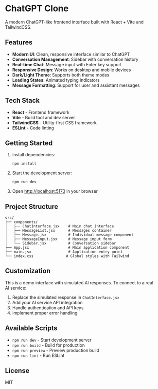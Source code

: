 # ChatGPT Clone

A modern ChatGPT-like frontend interface built with React + Vite and TailwindCSS.

## Features

- **Modern UI**: Clean, responsive interface similar to ChatGPT
- **Conversation Management**: Sidebar with conversation history
- **Real-time Chat**: Message input with Enter key support
- **Responsive Design**: Works on desktop and mobile devices
- **Dark/Light Theme**: Supports both theme modes
- **Loading States**: Animated typing indicators
- **Message Formatting**: Support for user and assistant messages

## Tech Stack

- **React** - Frontend framework
- **Vite** - Build tool and dev server
- **TailwindCSS** - Utility-first CSS framework
- **ESLint** - Code linting

## Getting Started

1. Install dependencies:
   ```bash
   npm install
   ```

2. Start the development server:
   ```bash
   npm run dev
   ```

3. Open [http://localhost:5173](http://localhost:3000) in your browser

## Project Structure

```
src/
├── components/
│   ├── ChatInterface.jsx    # Main chat interface
│   ├── MessageList.jsx      # Messages container
│   ├── Message.jsx          # Individual message component
│   ├── MessageInput.jsx     # Message input form
│   └── Sidebar.jsx          # Conversation sidebar
├── App.jsx                  # Main application component
├── main.jsx                 # Application entry point
└── index.css               # Global styles with Tailwind
```

## Customization

This is a demo interface with simulated AI responses. To connect to a real AI service:

1. Replace the simulated response in `ChatInterface.jsx`
2. Add your AI service API integration
3. Handle authentication and API keys
4. Implement proper error handling

## Available Scripts

- `npm run dev` - Start development server
- `npm run build` - Build for production
- `npm run preview` - Preview production build
- `npm run lint` - Run ESLint

## License

MIT
